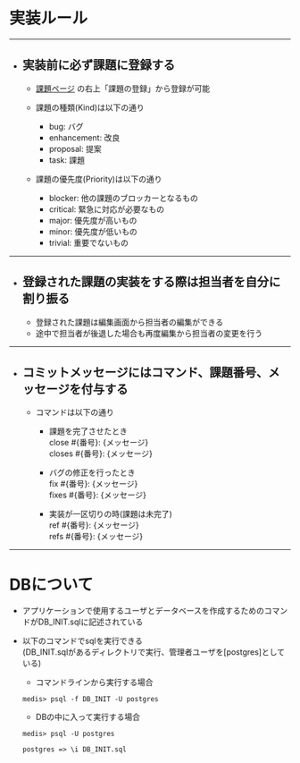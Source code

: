 # 実装ルール

---
- ## 実装前に必ず課題に登録する  
    - [課題ページ](https://bitbucket.org/2017unirita/medis/issues) の右上「課題の登録」から登録が可能

    - 課題の種類(Kind)は以下の通り
        - bug: バグ
        - enhancement: 改良
        - proposal: 提案
        - task: 課題

    - 課題の優先度(Priority)は以下の通り
        - blocker: 他の課題のブロッカーとなるもの
        - critical: 緊急に対応が必要なもの
        - major: 優先度が高いもの
        - minor: 優先度が低いもの
        - trivial: 重要でないもの
    
---
- ## 登録された課題の実装をする際は担当者を自分に割り振る  
    - 登録された課題は編集画面から担当者の編集ができる
    - 途中で担当者が後退した場合も再度編集から担当者の変更を行う

---
- ## コミットメッセージにはコマンド、課題番号、メッセージを付与する
    - コマンドは以下の通り
        - 課題を完了させたとき  
            close #{番号}: {メッセージ}  
            closes #{番号}: {メッセージ}  
        
        - バグの修正を行ったとき  
            fix #{番号}: {メッセージ}  
            fixes #{番号}: {メッセージ}  

        - 実装が一区切りの時(課題は未完了)  
            ref #{番号}: {メッセージ}  
            refs #{番号}: {メッセージ}  
-------

# DBについて

- アプリケーションで使用するユーザとデータベースを作成するためのコマンドがDB_INIT.sqlに記述されている  
- 以下のコマンドでsqlを実行できる  
    (DB_INIT.sqlがあるディレクトリで実行、管理者ユーザを[postgres]としている)
    
    - コマンドラインから実行する場合  
    ```
    medis> psql -f DB_INIT -U postgres
    ```

    - DBの中に入って実行する場合  
    ```
    medis> psql -U postgres

    postgres => \i DB_INIT.sql
    ```
  
